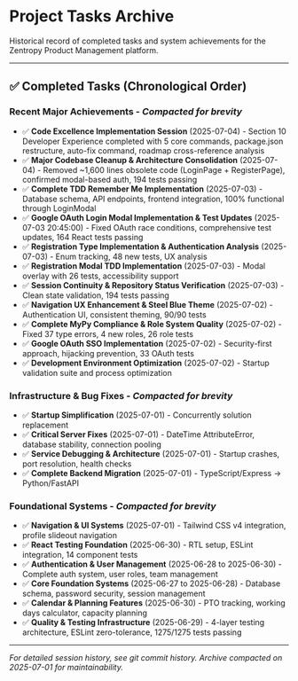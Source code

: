 # Project Tasks Archive

Historical record of completed tasks and system achievements for the Zentropy Product Management platform.

---

## ✅ Completed Tasks (Chronological Order)

### **Recent Major Achievements** - *Compacted for brevity*
- ✅ **Code Excellence Implementation Session** (2025-07-04) - Section 10 Developer Experience completed with 5 core commands, package.json restructure, auto-fix command, roadmap cross-reference analysis
- ✅ **Major Codebase Cleanup & Architecture Consolidation** (2025-07-04) - Removed ~1,600 lines obsolete code (LoginPage + RegisterPage), confirmed modal-based auth, 194 tests passing
- ✅ **Complete TDD Remember Me Implementation** (2025-07-03) - Database schema, API endpoints, frontend integration, 100% functional through LoginModal
- ✅ **Google OAuth Login Modal Implementation & Test Updates** (2025-07-03 20:45:00) - Fixed OAuth race conditions, comprehensive test updates, 164 React tests passing
- ✅ **Registration Type Implementation & Authentication Analysis** (2025-07-03) - Enum tracking, 48 new tests, UX analysis
- ✅ **Registration Modal TDD Implementation** (2025-07-03) - Modal overlay with 26 tests, accessibility support
- ✅ **Session Continuity & Repository Status Verification** (2025-07-03) - Clean state validation, 194 tests passing
- ✅ **Navigation UX Enhancement & Steel Blue Theme** (2025-07-02) - Authentication UI, consistent theming, 90/90 tests
- ✅ **Complete MyPy Compliance & Role System Quality** (2025-07-02) - Fixed 37 type errors, 4 new roles, 26 role tests
- ✅ **Google OAuth SSO Implementation** (2025-07-02) - Security-first approach, hijacking prevention, 33 OAuth tests
- ✅ **Development Environment Optimization** (2025-07-02) - Startup validation suite and process optimization

### **Infrastructure & Bug Fixes** - *Compacted for brevity*
- ✅ **Startup Simplification** (2025-07-01) - Concurrently solution replacement
- ✅ **Critical Server Fixes** (2025-07-01) - DateTime AttributeError, database stability, connection pooling
- ✅ **Service Debugging & Architecture** (2025-07-01) - Startup crashes, port resolution, health checks
- ✅ **Complete Backend Migration** (2025-07-01) - TypeScript/Express → Python/FastAPI

### **Foundational Systems** - *Compacted for brevity*
- ✅ **Navigation & UI Systems** (2025-07-01) - Tailwind CSS v4 integration, profile slideout navigation
- ✅ **React Testing Foundation** (2025-06-30) - RTL setup, ESLint integration, 14 component tests
- ✅ **Authentication & User Management** (2025-06-28 to 2025-06-30) - Complete auth system, user roles, team management
- ✅ **Core Foundation Systems** (2025-06-27 to 2025-06-28) - Database schema, password security, session management
- ✅ **Calendar & Planning Features** (2025-06-30) - PTO tracking, working days calculator, capacity planning
- ✅ **Quality & Testing Infrastructure** (2025-06-29) - 4-layer testing architecture, ESLint zero-tolerance, 1275/1275 tests passing

---

*For detailed session history, see git commit history. Archive compacted on 2025-07-01 for maintainability.*